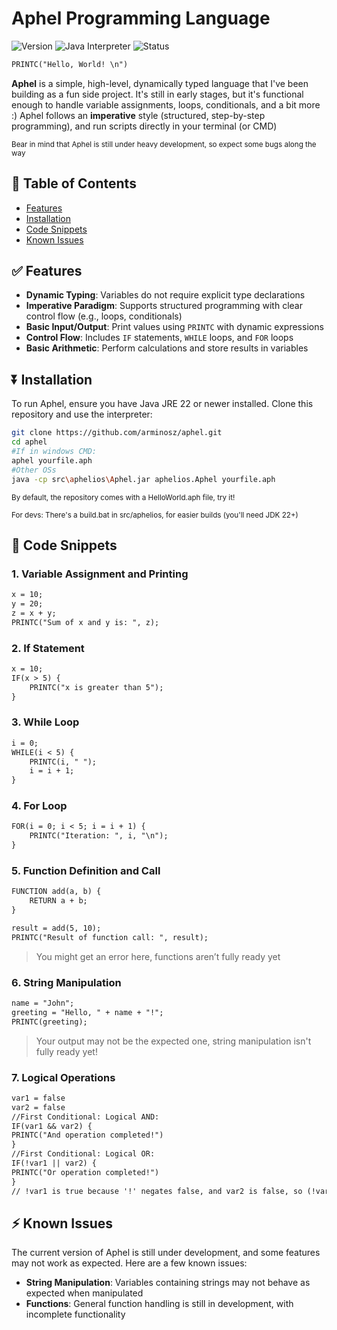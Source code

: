 # Aphel Programming Language
![Version](https://img.shields.io/badge/version-1.1.1-blue.svg) ![Java Interpreter](https://img.shields.io/badge/runs%20on-Java-yellow.svg) ![Status](https://img.shields.io/badge/status-experimental-magenta)
```txt
PRINTC("Hello, World! \n")
```
**Aphel** is a simple, high-level, dynamically typed language that I've been building as a fun side project. It's still in early stages, but it's functional enough to handle variable assignments, loops, conditionals, and a bit more :)
Aphel follows an **imperative** style (structured, step-by-step programming), and run scripts directly in your terminal (or CMD)

<sub>Bear in mind that Aphel is still under heavy development, so expect some bugs along the way</sub>

## 🔰 Table of Contents
- [Features](#-features)
- [Installation](#-installation)
- [Code Snippets](#-code-snippets)
- [Known Issues](#-known-issues)
## ✅ Features

- **Dynamic Typing**: Variables do not require explicit type declarations
- **Imperative Paradigm**: Supports structured programming with clear control flow (e.g., loops, conditionals)
- **Basic Input/Output**: Print values using `PRINTC` with dynamic expressions
- **Control Flow**: Includes `IF` statements, `WHILE` loops, and `FOR` loops
- **Basic Arithmetic**: Perform calculations and store results in variables


## ⏬ Installation

To run Aphel, ensure you have Java JRE 22 or newer installed. Clone this repository and use the interpreter:

```bash
git clone https://github.com/arminosz/aphel.git
cd aphel
#If in windows CMD:
aphel yourfile.aph
#Other OSs
java -cp src\aphelios\Aphel.jar aphelios.Aphel yourfile.aph
```
<sub>By default, the repository comes with a HelloWorld.aph file, try it!</sub>

<sub>For devs: There's a build.bat in src/aphelios, for easier builds (you'll need JDK 22+)</sub>


## 🏴 Code Snippets

### 1. **Variable Assignment and Printing**

```txt
x = 10;
y = 20;
z = x + y;
PRINTC("Sum of x and y is: ", z);
```

### 2. **If Statement**

```txt
x = 10;
IF(x > 5) {
    PRINTC("x is greater than 5");
}
```

### 3. **While Loop**

```txt
i = 0;
WHILE(i < 5) {
    PRINTC(i, " ");
    i = i + 1;
}
```

### 4. **For Loop**

```txt
FOR(i = 0; i < 5; i = i + 1) {
    PRINTC("Iteration: ", i, "\n");
}
```

### 5. **Function Definition and Call**

```txt
FUNCTION add(a, b) {
    RETURN a + b;
}

result = add(5, 10);
PRINTC("Result of function call: ", result);
```
> You might get an error here, functions aren’t fully ready yet

### 6. **String Manipulation**

```txt
name = "John";
greeting = "Hello, " + name + "!";
PRINTC(greeting);
```
> Your output may not be the expected one, string manipulation isn't fully ready yet!

### 7. **Logical Operations**
```txt
var1 = false
var2 = false
//First Conditional: Logical AND:
IF(var1 && var2) {
PRINTC("And operation completed!")
}
//First Conditional: Logical OR:
IF(!var1 || var2) {
PRINTC("Or operation completed!")
}
// !var1 is true because '!' negates false, and var2 is false, so (!var1 OR var2) equals true, thus printing
```

## ⚡ Known Issues

The current version of Aphel is still under development, and some features may not work as expected. Here are a few known issues:

- **String Manipulation**: Variables containing strings may not behave as expected when manipulated
- **Functions**: General function handling is still in development, with incomplete functionality
